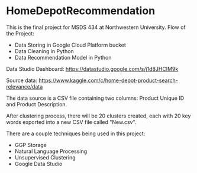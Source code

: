 # HomeDepotRecommendation
This is the final project for MSDS 434 at Northwestern University. 
Flow of the Project:
- Data Storing in Google Cloud Platform bucket
- Data Cleaning in Python
- Data Recommendation Model in Python

Data Studio Dashboard: https://datastudio.google.com/s/j1d8JHCIM9k

Source data: https://www.kaggle.com/c/home-depot-product-search-relevance/data

The data source is a CSV file containing two columns: Product Unique ID and Product Description. 

After clustering process, there will be 20 clusters created, each with 20 key words exported into a new CSV file called "New.csv".  

There are a couple techniques being used in this project: 
- GGP Storage 
- Natural Language Processing
- Unsupervised Clustering
- Google Data Studio
